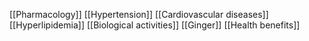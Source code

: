 [[Pharmacology]]
[[Hypertension]]
[[Cardiovascular diseases]]
[[Hyperlipidemia]]
[[Biological activities]]
[[Ginger]]
[[Health benefits]]
